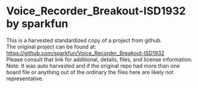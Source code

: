 
# Voice_Recorder_Breakout-ISD1932 by sparkfun  
This is a harvested standardized copy of a project from github.  
The original project can be found at:  
https://github.com/sparkfun/Voice_Recorder_Breakout-ISD1932  
Please consult that link for additional, details, files, and license information.  
Note: It was auto harvested and if the original repo had more than one board file or anything out of the ordinary the files here are likely not representative.  
    